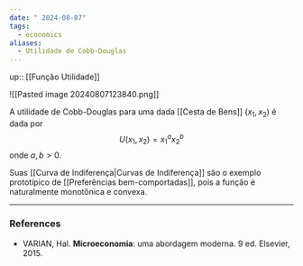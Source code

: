 ```yaml
---
date: " 2024-08-07"
tags:
  - economics
aliases:
  - Utilidade de Cobb-Douglas
---
```


up:: [[Função Utilidade]]

![[Pasted image 20240807123840.png]]

A utilidade de Cobb-Douglas para uma dada [[Cesta de Bens]] $(x_{1},x_{2})$ é dada por
$$
U(x_{1},x_{2}) = x_{1}^{a}x_{2}^{b}
$$
onde $a, b > 0$.

Suas [[Curva de Indiferença|Curvas de Indiferença]] são o exemplo prototípico de [[Preferências bem-comportadas]], pois a função é naturalmente monotônica e convexa.

---
### References
- VARIAN, Hal. **Microeconomia**: uma abordagem moderna. 9 ed. Elsevier, 2015.